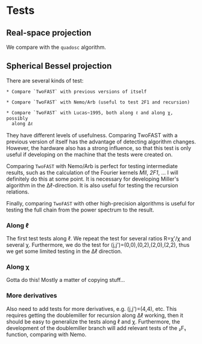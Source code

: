 # Tests

## Real-space projection

We compare with the `quadosc` algorithm.


## Spherical Bessel projection

There are several kinds of test:

    * Compare `TwoFAST` with previous versions of itself
                        
    * Compare `TwoFAST` with Nemo/Arb (useful to test 2F1 and recursion)
                        
    * Compare `TwoFAST` with Lucas~1995, both along ℓ and along χ, possibly
      along Δℓ

They have different levels of usefulness. Comparing TwoFAST with a previous
version of itself has the advantage of detecting algorithm changes. However,
the hardware also has a strong influence, so that this test is only useful if
developing on the machine that the tests were created on.

Comparing `TwoFAST` with Nemo/Arb is perfect for testing intermediate results,
such as the calculation of the Fourier kernels *Mll*, *2F1*, ... I will
definitely do this at some point. It is necessary for developing Miller's
algorithm in the Δℓ-direction. It is also useful for testing the recursion
relations.

Finally, comparing `TwoFAST` with other high-precision algorithms is useful for
testing the full chain from the power spectrum to the result.


### Along ℓ

The first test tests along ℓ. We repeat the test for several ratios R=χ'/χ and
several χ. Furthermore, we do the test for (j,j')=(0,0),(0,2),(2,0),(2,2), thus
we get some limited testing in the Δℓ direction.


### Along χ

Gotta do this! Mostly a matter of copying stuff...


### More derivatives

Also need to add tests for more derivatives, e.g. (j,j')=(4,4), etc. This
requires getting the doublemiller for recursion along Δℓ working, then it
should be easy to generalize the tests along ℓ and χ. Furthermore, the
development of the doublemiller branch will add relevant tests of the ₂F₁
function, comparing with Nemo.

